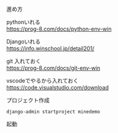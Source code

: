 進め方  

pythonいれる  
https://prog-8.com/docs/python-env-win

Djangoいれる  
https://info.winschool.jp/detail201/

git 入れておく  
https://prog-8.com/docs/git-env-win

vscodeでやるから入れておく  
https://code.visualstudio.com/download


プロジェクト作成  
```
django-admin startproject minedemo
```

起動
```

```
